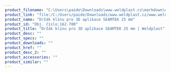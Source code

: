 ```yaml
---
product_filename: "C:\Users\paide\Downloads\www.weldplast.cz\markdown\drzak-klinu-pro-3d-aplikace-seamtek-25-mm_pg=3.md"
product_link: "file:/C:/Users/paide/Downloads/www.weldplast.cz/www.weldplast.cz/drzak-klinu-pro-3d-aplikace-seamtek-25-mm_pg=3"
product_name: "Držák klínu pro 3D aplikace SEAMTEK 25 mm"
product_id: "Obj. číslo:162.700"
product_title: "Držák klínu pro 3D aplikace SEAMTEK 25 mm | Weldplast"
product_desc: ""
product_specs: ""
product_downloads: ""
product_href: ""
product_desc_2: ""
product_accessories: ""
product_similar: ""
---
```

